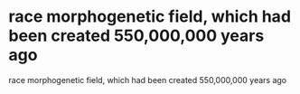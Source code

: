 # race morphogenetic field, which had been created 550,000,000 years ago

race morphogenetic field, which had been created 550,000,000 years ago